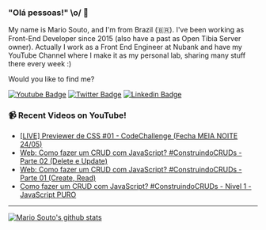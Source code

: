 ### "Olá pessoas!" \o/ 👋

My name is Mario Souto, and I'm from Brazil (🇧🇷). I've been working as Front-End Developer since 2015 (also have a past as Open Tibia Server owner). Actually I work as a Front End Engineer at Nubank and have my YouTube Channel where I make it as my personal lab, sharing many stuff there every week :)

Would you like to find me?

[![Youtube Badge](https://img.shields.io/badge/-Youtube-FF0000?style=flat-square&labelColor=FF0000&logo=youtube&logoColor=white&link=https://youtube.com/c/DevSoutinho)](https://youtube.com/c/DevSoutinho)
[![Twitter Badge](https://img.shields.io/badge/-Twitter-1ca0f1?style=flat-square&labelColor=1ca0f1&logo=twitter&logoColor=white&link=https://twitter.com/omariosouto)](https://twitter.com/omariosouto)
[![Linkedin Badge](https://img.shields.io/badge/-LinkedIn-blue?style=flat-square&logo=Linkedin&logoColor=white&link=https://www.linkedin.com/in/omariosouto)](https://www.linkedin.com/in/omariosouto)

### 📹 Recent Videos on YouTube!

<!-- YOUTUBE:START -->
- [[LIVE] Previewer de CSS #01 - CodeChallenge &lpar;Fecha MEIA NOITE 24/05&rpar;](https://www.youtube.com/watch?v=qmr63COVyMo)
- [Web: Como fazer um CRUD com JavaScript? #ConstruindoCRUDs - Parte 02 &lpar;Delete e Update&rpar;](https://www.youtube.com/watch?v=35USNGMCMAc)
- [Web: Como fazer um CRUD com JavaScript? #ConstruindoCRUDs - Parte 01 &lpar;Create, Read&rpar;](https://www.youtube.com/watch?v=tRcnPcSbGrI)
- [Como fazer um CRUD com JavaScript? #ConstruindoCRUDs - Nivel 1 - JavaScript PURO](https://www.youtube.com/watch?v=5I4W0Mtcfqo)
<!-- YOUTUBE:END -->

____


[![Mario Souto's github stats](https://github-readme-stats.vercel.app/api?username=omariosouto&theme=dark&show_icons=true&count_private=true)](https://github.com/omariosouto)
